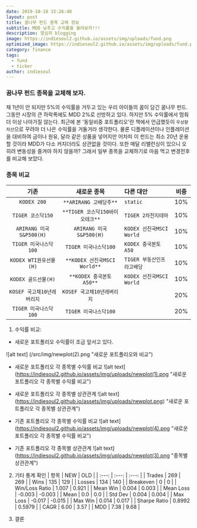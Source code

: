 ```yaml
---
date: 2019-10-18 15:26:40
layout: post
title: 꿈나무 펀드 종목 교체 정보
subtitle: MDD 낮추고 수익률을 올려보자!!!
description: 열심히 blogging
image: https://indiesoul2.github.io/assets/img/uploads/fund.png
optimized_image: https://indiesoul2.github.io/assets/img/uploads/fund.png
category: finance
tags:
  - fund
  - ticker
author: indiesoul
---
```


### 꿈나무 펀드 종목을 교체해 보자.

채 1년이 안 되지만 5%의 수익률을 거두고 있는 우리 아이들의 꿈이 담긴 꿈나무 펀드.
그동안 시장의 큰 하락폭에도 MDD 2%로 선방하고 있다. 하지만 5% 수익률에서 멈춰 더 이상 나아가질 않는다.
최근에 본 '동일비중 포트폴리오'란 책에서 언급했듯이 `우상향 자산`으로 꾸려야 더 나은 수익률을 거둘거라 생각한다.
물론 디플레이션이나 인플레이션을 대비하여 금이나 원유, 달라 같은 상품을 넣어지만 어차피 이 펀드는 최소 20년 운용할 
것이라 MDD가 다소 커지더라도 상관없을 것이다. 또한 매달 리밸런싱이 있으니 오히려 변동성을 즐겨야 하지 않을까?
그래서 일부 종목을 교체하기로 마음 먹고 변경전후를 비교해 보았다.

### 종목 비교
| 기존 | 새로운 종목 | 다른 대안 | 비중 |
| :---: | :---: | :--- | :---: |
| `KODEX 200` | `**ARIRANG 고배당주**` | `static` | 10% |
| `TIGER 코스닥150` |`**TIGER 코스닥150바이오테크**`| `TIGER 2차전지테마`  | 10% |
| `ARIRANG 미국S&P500(H)` | `ARIRANG 미국S&P500(H)` | `KODEX 선진국MSCI World`  | 10% |
| `TIGER 미국나스닥100` |`TIGER 미국나스닥100` | `KODEX 중국본토 A50` | 10% |
| `KODEX WTI원유선물(H)` | `**KODEX 선진국MSCI World**` | `TIGER 부동산인프라고배당` | 10% |
| `KODEX 골드선물(H)` | `**KODEX 중국본토 A50**` |  `KODEX 선진국MSCI World` | 10% |
| `KOSEF 국고채10년레버리지` | `KOSEF 국고채10년레버리지` |  |  20% |
| `TIGER 미국나스닥100` | `TIGER 미국나스닥100` |  | 20% |


1. 수익률 비교: 
- 새로운 포트폴리오 수익률이 조금 앞서고 있다.

![alt text] (/src/img/newplot(2).png "새로운 포트폴리오와 비교")

- 새로운 포트폴리오 각 종목별 수익률 비교
![alt text] (https://indiesoul2.github.io/assets/img/uploads/newplot(1).png "새로운 포트폴리오 각 종목별 수익률 비교")

- 새로운 포트폴리오 각 종목별 상관관계
![alt text] (https://indiesoul2.github.io/assets/img/uploads/newplot.png) "새로운 포트폴리오 각 종목별 상관관계")

- 기존 포트폴리오 각 종목별 수익률 비교
![alt text] (https://indiesoul2.github.io/assets/img/uploads/newplot(4).png "새로운 포트폴리오 각 종목별 수익률 비교")

- 기존 포트폴리오 각 종목별 상관관계
![alt text] (https://indiesoul2.github.io/assets/img/uploads/newplot(3).png "종목별 상관관계")

2. 기타 통계 확인
| 항목 | NEW | OLD |
| :---: | :---: | :---: | 
| Trades | 269 | 269 |
| Wins | 135 | 129 |
| Losses | 134 | 140 |
| Breakeven | 0 | 0 |
| Win/Loss Ratio | 1.007 | 0.921 | 
| Mean Win | 0.004 | 0.003 |
| Mean Loss | -0.003 | -0.003 |
| Mean | 0.0 | 0.0 |
| Std Dev | 0.004 | 0.004 |
| Max Loss | -0.017 | -0.015 |
| Max Win | 0.014 | 0.017 |
| Sharpe Ratio | 0.8992 | 0.5979 |
| CAGR | 6.00 | 3.57 |
| MDD | 7.38 | 9.68 |

3. 결론
